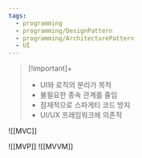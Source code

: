 ```yaml
---
tags:
  - programming
  - programming/DesignPattern
  - programming/ArchitecturePattern
  - UI
---
```

> [!important]+ 
> - UI와 로직의 분리가 목적
> - 불필요한 종속 관계를 줄임
> - 잠재적으로 스파게티 코드 방지
> - UI/UX 프레임워크에 의존적

![[MVC]]

![[MVP]]
![[MVVM]]